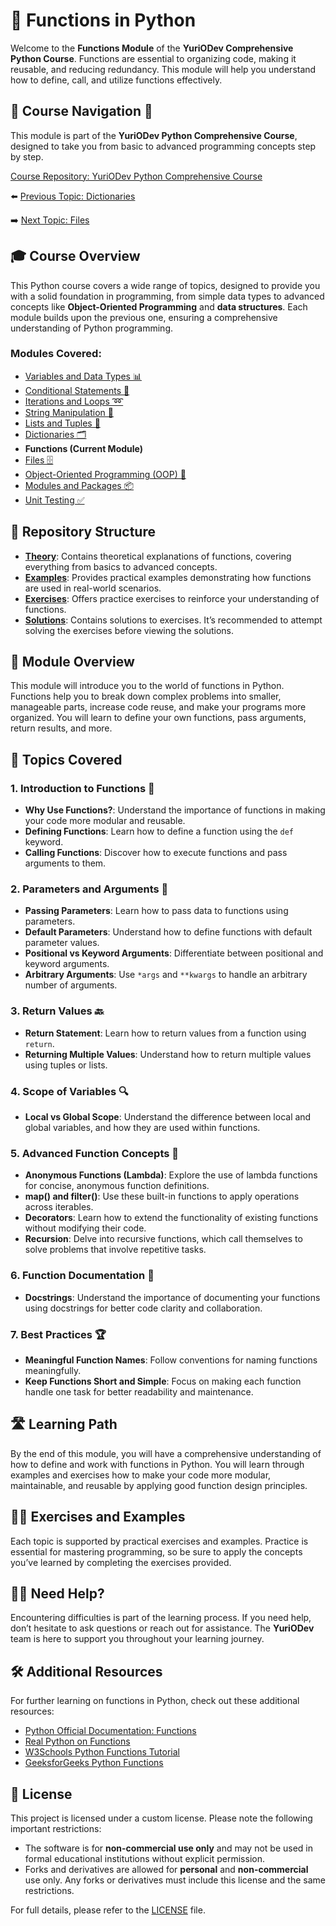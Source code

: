 # 📘 Functions in Python

Welcome to the **Functions Module** of the **YuriODev Comprehensive Python Course**. Functions are essential to organizing code, making it reusable, and reducing redundancy. This module will help you understand how to define, call, and utilize functions effectively.

## 🌟 Course Navigation 🧭

This module is part of the **YuriODev Python Comprehensive Course**, designed to take you from basic to advanced programming concepts step by step.

[Course Repository: YuriODev Python Comprehensive Course](https://github.com/YurioDev/Python-Course)

⬅️ [Previous Topic: Dictionaries](https://github.com/YurioDev/python-yuriodev-06-mastering-dictionaries/blob/main/README.md)  

➡️ [Next Topic: Files](https://github.com/YurioDev/python-yuriodev-08-files-in-python/blob/main/README.md)

## 🎓 Course Overview

This Python course covers a wide range of topics, designed to provide you with a solid foundation in programming, from simple data types to advanced concepts like **Object-Oriented Programming** and **data structures**. Each module builds upon the previous one, ensuring a comprehensive understanding of Python programming.

### Modules Covered:
- [Variables and Data Types 📊](https://github.com/YurioDev/python-yuriodev-01-simple-data-types/blob/main/README.md) 
- [Conditional Statements 🔀](https://github.com/YurioDev/python-yuriodev-02-simple-conditional-statements/blob/main/README.md)
- [Iterations and Loops ➿](https://github.com/YurioDev/python-yuriodev-03-iterations-and-loops/blob/main/README.md)
- [String Manipulation 🧵](https://github.com/YurioDev/python-yuriodev-04-string-manipulation/blob/main/README.md)
- [Lists and Tuples 📝](https://github.com/YurioDev/python-yuriodev-05-lists-in-python/blob/main/README.md)
- [Dictionaries 🗂](https://github.com/YurioDev/python-yuriodev-06-mastering-dictionaries/blob/main/README.md)
- **Functions (Current Module)**
- [Files 🗄](https://github.com/YurioDev/python-yuriodev-08-files-in-python/blob/main/README.md)
- [Object-Oriented Programming (OOP) 🤖](https://github.com/YurioDev/python-yuriodev-09-oop/blob/main/README.md)
- [Modules and Packages 📦](https://github.com/YurioDev/python-yuriodev-10-modules-and-packages/blob/main/README.md)
- [Unit Testing ✅](https://github.com/YurioDev/python-yuriodev-11-unit-testing/blob/main/README.md)

## 📂 Repository Structure

- **[Theory](./theory)**: Contains theoretical explanations of functions, covering everything from basics to advanced concepts.
- **[Examples](./examples)**: Provides practical examples demonstrating how functions are used in real-world scenarios.
- **[Exercises](./exercises)**: Offers practice exercises to reinforce your understanding of functions.
- **[Solutions](./solutions)**: Contains solutions to exercises. It’s recommended to attempt solving the exercises before viewing the solutions.

## 📝 Module Overview

This module will introduce you to the world of functions in Python. Functions help you to break down complex problems into smaller, manageable parts, increase code reuse, and make your programs more organized. You will learn to define your own functions, pass arguments, return results, and more.

## 🧩 Topics Covered

### 1. Introduction to Functions 🚀
- **Why Use Functions?**: Understand the importance of functions in making your code more modular and reusable.
- **Defining Functions**: Learn how to define a function using the `def` keyword.
- **Calling Functions**: Discover how to execute functions and pass arguments to them.

### 2. Parameters and Arguments 📌
- **Passing Parameters**: Learn how to pass data to functions using parameters.
- **Default Parameters**: Understand how to define functions with default parameter values.
- **Positional vs Keyword Arguments**: Differentiate between positional and keyword arguments.
- **Arbitrary Arguments**: Use `*args` and `**kwargs` to handle an arbitrary number of arguments.

### 3. Return Values 🔙
- **Return Statement**: Learn how to return values from a function using `return`.
- **Returning Multiple Values**: Understand how to return multiple values using tuples or lists.

### 4. Scope of Variables 🔍
- **Local vs Global Scope**: Understand the difference between local and global variables, and how they are used within functions.

### 5. Advanced Function Concepts 🌟
- **Anonymous Functions (Lambda)**: Explore the use of lambda functions for concise, anonymous function definitions.
- **map() and filter()**: Use these built-in functions to apply operations across iterables.
- **Decorators**: Learn how to extend the functionality of existing functions without modifying their code.
- **Recursion**: Delve into recursive functions, which call themselves to solve problems that involve repetitive tasks.

### 6. Function Documentation 📖
- **Docstrings**: Understand the importance of documenting your functions using docstrings for better code clarity and collaboration.

### 7. Best Practices 🏆
- **Meaningful Function Names**: Follow conventions for naming functions meaningfully.
- **Keep Functions Short and Simple**: Focus on making each function handle one task for better readability and maintenance.

## 🛣️ Learning Path

By the end of this module, you will have a comprehensive understanding of how to define and work with functions in Python. You will learn through examples and exercises how to make your code more modular, maintainable, and reusable by applying good function design principles.

## 🏋️‍♂️ Exercises and Examples

Each topic is supported by practical exercises and examples. Practice is essential for mastering programming, so be sure to apply the concepts you’ve learned by completing the exercises provided.

## 🙋‍♂️ Need Help?

Encountering difficulties is part of the learning process. If you need help, don’t hesitate to ask questions or reach out for assistance. The **YuriODev** team is here to support you throughout your learning journey.

## 🛠 Additional Resources

For further learning on functions in Python, check out these additional resources:

- [Python Official Documentation: Functions](https://docs.python.org/3/tutorial/controlflow.html#defining-functions)
- [Real Python on Functions](https://realpython.com/defining-your-own-python-function/)
- [W3Schools Python Functions Tutorial](https://www.w3schools.com/python/python_functions.asp)
- [GeeksforGeeks Python Functions](https://www.geeksforgeeks.org/python-functions/)

## 📜 License

This project is licensed under a custom license. Please note the following important restrictions:

- The software is for **non-commercial use only** and may not be used in formal educational institutions without explicit permission.
- Forks and derivatives are allowed for **personal** and **non-commercial** use only. Any forks or derivatives must include this license and the same restrictions.

For full details, please refer to the [LICENSE](./LICENSE) file.
